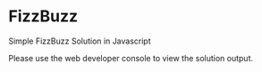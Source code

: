# FizzBuzz
Simple FizzBuzz Solution in Javascript

Please use the web developer console to view the solution output.
